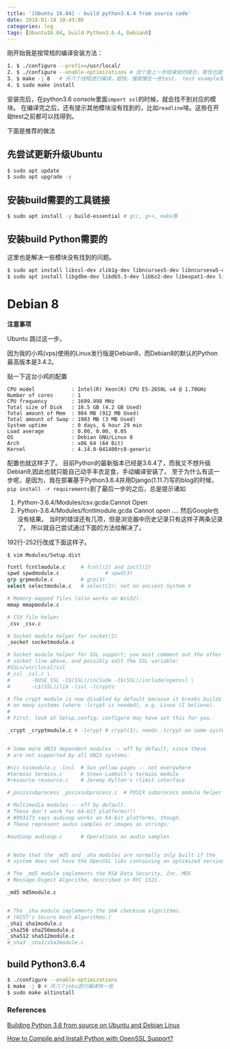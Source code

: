 ```yaml
---
title: '[Ubuntu 16.04] - build python3.6.4 from source code'
date: 2018-01-18 10:43:08
categories: log
tags: [Ubuntu16.04, build-Python3.6.4, Debian8]
---
```


刚开始我是按常规的编译安装方法：
```bash
1. $ ./configure --prefix=/usr/local/
2. $ ./configure --enable-optimizations # 这个是上一步结束给的提示，索性也就运行这条命令，就是开启优化的一个选项
3. $ make -j 8   # 开八个线程进行编译，超快，慢就慢在一些test， test example高达400+项。
4. $ sudo make install
```
安装完后，在python3.6 console里面`import ssl`的时候，就会找不到对应的模块。
在编译完之后，还有提示其他模块没有找到的，比如`readline`啥。这些在开始test之前都可以找得到。


下面是推荐的做法
## 先尝试更新升级Ubuntu
```bash
$ sudo apt update
$ sudo apt upgrade -y
```
## 安装build需要的工具链接
```bash
$ sudo apt install -y build-essential # gcc, g++, make等
```
## 安装build Python需要的
这里也是解决一些模块没有找到的问题。
```bash
$ sudo apt install libssl-dev zlib1g-dev libncurses5-dev libncursesw5-dev libreadline-dev libsqlite3-dev
$ sudo apt install libgdbm-dev libdb5.3-dev libbz2-dev libexpat1-dev liblzma-dev tk-dev
```

# Debian 8
**注意事项**

Ubuntu 跳过这一步。

因为我的小鸡(vps)使用的Linux发行版是Debian8，而Debian8的默认的Python最高版本是3.4.2。

贴一下这台小鸡的配置
```
CPU model            : Intel(R) Xeon(R) CPU E5-2650L v4 @ 1.70GHz
Number of cores      : 1
CPU frequency        : 1699.998 MHz
Total size of Disk   : 18.5 GB (4.2 GB Used)
Total amount of Mem  : 984 MB (912 MB Used)
Total amount of Swap : 1903 MB (3 MB Used)
System uptime        : 0 days, 6 hour 29 min
Load average         : 0.00, 0.00, 0.05
OS                   : Debian GNU/Linux 8
Arch                 : x86_64 (64 Bit)
Kernel               : 4.14.0-041400rc8-generic
```
配置也就这样子了。
目前Python的最新版本已经是3.6.4了，而我又不想升级Debian9,因此也就只能自己动手丰衣足食，手动编译安装了。
至于为什么有这一步呢，是因为，我在部署基于Python3.6.4并用Django(1.11.7)写的blog的时候，
`pip install -r requirements`到了最后一步的之后，总是提示诸如
1. Python-3.6.4/Modules/csv.gcda:Cannot Open
2. Python-3.6.4/Modules/fcntlmodule.gcda Cannot open
....
然后Google也没有结果。
当时的错误还有几项，但是浏览器中历史记录只有这样子两条记录了。
所以就自己尝试通过下面的方法给解决了。


192行-252行改成下面这样子。

```
$ vim Modules/Setup.dist
```

```bash
fcntl fcntlmodule.c     # fcntl(2) and ioctl(2)
spwd spwdmodule.c               # spwd(3)
grp grpmodule.c         # grp(3)
select selectmodule.c   # select(2); not on ancient System V

# Memory-mapped files (also works on Win32).
mmap mmapmodule.c

# CSV file helper
_csv _csv.c

# Socket module helper for socket(2)
_socket socketmodule.c

# Socket module helper for SSL support; you must comment out the other
# socket line above, and possibly edit the SSL variable:
#SSL=/usr/local/ssl
#_ssl _ssl.c \
#       -DUSE_SSL -I$(SSL)/include -I$(SSL)/include/openssl \
#       -L$(SSL)/lib -lssl -lcrypto

# The crypt module is now disabled by default because it breaks builds
# on many systems (where -lcrypt is needed), e.g. Linux (I believe).
#
# First, look at Setup.config; configure may have set this for you.

_crypt _cryptmodule.c # -lcrypt # crypt(3); needs -lcrypt on some systems


# Some more UNIX dependent modules -- off by default, since these
# are not supported by all UNIX systems:

#nis nismodule.c -lnsl  # Sun yellow pages -- not everywhere
#termios termios.c      # Steen Lumholt's termios module
#resource resource.c    # Jeremy Hylton's rlimit interface

#_posixsubprocess _posixsubprocess.c  # POSIX subprocess module helper

# Multimedia modules -- off by default.
# These don't work for 64-bit platforms!!!
# #993173 says audioop works on 64-bit platforms, though.
# These represent audio samples or images as strings:

#audioop audioop.c      # Operations on audio samples


# Note that the _md5 and _sha modules are normally only built if the
# system does not have the OpenSSL libs containing an optimized version.

# The _md5 module implements the RSA Data Security, Inc. MD5
# Message-Digest Algorithm, described in RFC 1321.

_md5 md5module.c


# The _sha module implements the SHA checksum algorithms.
# (NIST's Secure Hash Algorithms.)
_sha1 sha1module.c
_sha256 sha256module.c
_sha512 sha512module.c
#_sha3 _sha3/sha3module.c
```


## build Python3.6.4

```bash
$ ./configure --enable-optimizations
$ make -j 8 # 开八个jobs进行编译快一些
$ sudo make altinstall
```


### References

[Building Python 3.6 from source on Ubuntu and Debian Linux](https://solarianprogrammer.com/2017/06/30/building-python-ubuntu-wsl-debian/)

[How to Compile and Install Python with OpenSSL Support?](https://techglimpse.com/install-python-openssl-support-tutorial/)


